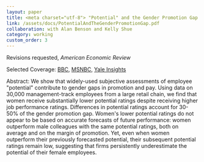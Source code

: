 ```yaml
---
layout: paper
title: <meta charset="utf-8"> "Potential" and the Gender Promotion Gap
link: /assets/docs/PotentialAndTheGenderPromotionGap.pdf
collaboration: with Alan Benson and Kelly Shue
category: working
custom_order: 3
---
```


  <div>
  <div class="text-teal-600 text-base mb-2">
  <p>Revisions requested, <em>American Economic Review</em></p>
    <p>Selected Coverage:
      <a href="https://www.bbc.com/worklife/article/20220603-why-women-have-to-sprint-into-leadership-positions" class="italic">BBC</a>,
      <a href="https://www.msnbc.com/know-your-value/career-growth/how-women-bosses-are-being-robbed-career-development-opportunities-n1289049" class="italic">MSNBC</a>,
      <a href="https://insights.som.yale.edu/insights/women-arent-promoted-because-managers-underestimate-their-potential" class="italic">Yale Insights</a>
          </p>
  </div>
  <p><span class="font-medium">Abstract: </span>We show that widely-used subjective assessments of employee "potential" contribute to gender gaps in promotion and pay. Using data on 30,000 management-track employees from a large retail chain, we find that women receive substantially lower potential ratings despite receiving higher job performance ratings. Differences in potential ratings account for 30-50% of the gender promotion gap. Women's lower potential ratings do not appear to be based on accurate forecasts of future performance: women outperform male colleagues with the same potential ratings, both on average and on the margin of promotion. Yet, even when women outperform their previously forecasted potential, their subsequent potential ratings remain low, suggesting that firms persistently underestimate the potential of their female employees.</p>
</div>

